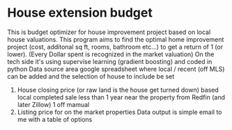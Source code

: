 # House extension budget 
This is budget optimizer for house improvement project based on local house valuations. This program aims to find the optimal home improvement project (cost, additonal sq ft, rooms, bathroom etc...) to get a return of 1 (or lower). (Every Dollar spent is recognized in the market valuation)
On the tech side it's using supervise learning (gradient boosting) and coded in python
Data source area google spreadsheet where local / recent (off MLS) can be added and the selection of house to include be set
1. House closing price (or raw land is the house get turned down) based local completed sale less than 1 year near the property from Redfin (and later Zillow) 1 off mamual
2. Listing price for on the market properties
Data output is simple email to me with a table of options
